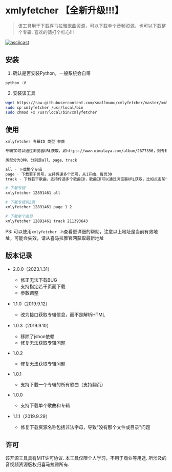 # xmlyfetcher 【全新升级!!!】

> 该工具用于下载喜马拉雅歌曲资源，可以下载单个音频资源，也可以下载整个专辑. 喜欢的请打个红心!!!

[![asciicast](https://asciinema.org/a/4jz6NqQIeLZL7weqpZDQ17Wi6.png)](https://asciinema.org/a/4jz6NqQIeLZL7weqpZDQ17Wi6?autoplay=1)

## 安装
1. 确认是否安装Python，一般系统会自带

```
python -V
```

2. 安装该工具

```bash
wget https://raw.githubusercontent.com/smallmuou/xmlyfetcher/master/xmlyfetcher
sudo cp xmlyfetcher /usr/local/bin
sudo chmod +x /usr/local/bin/xmlyfetcher
```

## 使用

```bash
xmlyfetcher 专辑ID 类型 参数

专辑ID可以通过浏览器URL获取，如https://www.ximalaya.com/album/2677356，则专辑ID为2677356

类型分为3种，分别是all、page、track

all - 下载整个专辑
page - 下载若干页号，支持传递多个页号，从1开始，每页30
track - 下载若干歌曲，支持传递多个歌曲ID，歌曲ID可以通过浏览器URL获取，比如点击某个歌曲，其URL为https://www.ximalaya.com/sound/25202，则歌曲ID为25202

# 下载专辑
xmlyfetcher 12891461 all

# 下载专辑前2页
xmlyfetcher 12891461 page 1 2

# 下载单个曲目
xmlyfetcher 12891461 track 211393643

```
PS: 可以使用`xmlyfetcher -h`查看更详细的帮助，注意以上地址是当前有效地址，可能会失效，请从喜马拉雅官网获取最新地址

## 版本记录
* 2.0.0（2023.1.31）
    - 修正无法下载BUG
    - 支持指定若干页面下载
    - 参数调整

* 1.1.0（2019.9.12）
    - 改为接口获取专辑信息，而不是解析HTML

* 1.0.3（2019.9.10）
    - 移除了jshon依赖
    - 修复无法获取专辑问题

* 1.0.2
    - 修复无法获取专辑问题

* 1.0.1
    - 支持下载一个专辑的所有歌曲（支持翻页）

* 1.0.0
    - 支持下载单个歌曲和专辑

* 1.1.1（2019.9.29）
    - 修复下载资源名称包括非法字母，导致"没有那个文件或目录"问题

## 许可

该开源工具具有MIT许可协议. 本工具仅限个人学习，不用于商业等用途. 所涉及的音视频资源版权归喜马拉雅所有.
